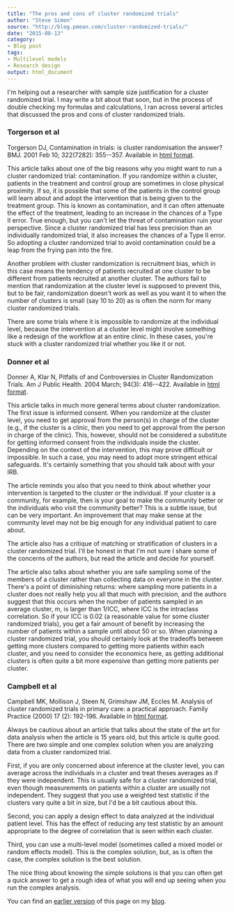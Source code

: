 ```yaml
---
title: "The pros and cons of cluster randomized trials"
author: "Steve Simon"
source: "http://blog.pmean.com/cluster-randomized-trials/"
date: "2015-08-13"
category: 
- Blog post
tags:
- Multilevel models
- Research design
output: html_document
---
```


I'm helping out a researcher with sample size justification for a cluster randomized trial. I may write a bit about that soon, but in the process of double checking my formulas and calculations, I ran across several articles that discussed the pros and cons of cluster randomized trials.

<!---More--->

### Torgerson et al

Torgerson DJ, Contamination in trials: is cluster randomisation the answer? BMJ. 2001 Feb 10; 322(7282): 355--357. Available in [html format][tor1].

This article talks about one of the big reasons why you might want to run a cluster randomized trial: contamination. If you randomize within a cluster, patients in the treatment and control group are sometimes in close physical proximity. If so, it is possible that some of the patients in the control group will learn about and adopt the intervention that is being given to the treatment group. This is known as contamination, and it can often attenuate the effect of the treatment, leading to an increase in the chances of a Type II error. True enough, but you can't let the threat of contamination ruin your perspective. Since a cluster randomized trial has less precision than an individually randomized trial, it also increases the chances of a Type II error. So adopting a cluster randomized trial to avoid contamination could be a leap from the frying pan into the fire.

Another problem with cluster randomization is recruitment bias, which in this case means the tendency of patients recruited at one cluster to be different from patients recruited at another cluster. The authors fail to mention that randomization at the cluster level is supposed to prevent this, but to be fair, randomization doesn't work as well as you want it to when the number of clusters is small (say 10 to 20) as is often the norm for many cluster randomized trials.

There are some trials where it is impossible to randomize at the individual level, because the intervention at a cluster level might involve something like a redesign of the workflow at an entire clinic. In these cases, you're stuck with a cluster randomized trial whether you like it or not.

### Donner et al

Donner A, Klar N, Pitfalls of and Controversies in Cluster Randomization Trials. Am J Public Health. 2004 March; 94(3): 416--422. Available in [html format][don1].

This article talks in much more general terms about cluster randomization. The first issue is informed consent. When you randomize at the cluster level, you need to get approval from the person(s) in charge of the cluster (e.g., if the cluster is a clinic, then you need to get approval from the person in charge of the clinic). This, however, should not be considered a substitute for getting informed consent from the individuals inside the cluster. Depending on the context of the intervention, this may prove difficult or impossible. In such a case, you may need to adopt more stringent ethical safeguards. It's certainly something that you should talk about with your IRB.

The article reminds you also that you need to think about whether your intervention is targeted to the cluster or the individual. If your cluster is a community, for example, then is your goal to make the community better or the individuals who visit the community better? This is a subtle issue, but can be very important. An improvement that may make sense at the community level may not be big enough for any individual patient to care about.

The article also has a critique of matching or stratification of clusters in a cluster randomized trial. I'll be honest in that I'm not sure I share some of the concerns of the authors, but read the article and decide for yourself.

The article also talks about whether you are safe sampling some of the members of a cluster rather than collecting data on everyone in the cluster. There's a point of diminishing returns: where sampling more patients in a cluster does not really help you all that much with precision, and the authors suggest that this occurs when the number of patients sampled in an average cluster, m, is larger than 1/ICC, where ICC is the intraclass correlation. So if your ICC is 0.02 (a reasonable value for some cluster randomized trials), you get a fair amount of benefit by increasing the number of patients within a sample until about 50 or so. When planning a cluster randomized trial, you should certainly look at the tradeoffs between getting more clusters compared to getting more patients within each cluster, and you need to consider the economics here, as getting additional clusters is often quite a bit more expensive than getting more patients per cluster.

### Campbell et al

Campbell MK, Mollison J, Steen N, Grimshaw JM, Eccles M. Analysis of cluster randomized trials in primary care: a practical approach. Family Practice (2000) 17 (2): 192-196. Available in [html format][cam1].

Always be cautious about an article that talks about the state of the art for data analysis when the article is 15 years old, but this article is quite good. There are two simple and one complex solution when you are analyzing data from a cluster randomized trial.

First, if you are only concerned about inference at the cluster level, you can average across the individuals in a cluster and treat theses averages as if they were independent. This is usually safe for a cluster randomized trial, even though measurements on patients within a cluster are usually not independent. They suggest that you use a weighted test statistic if the clusters vary quite a bit in size, but I'd be a bit cautious about this.

Second, you can apply a design effect to data analyzed at the individual patient level. This has the effect of reducing any test statistic by an amount appropriate to the degree of correlation that is seen within each cluster.

Third, you can use a multi-level model (sometimes called a mixed model or random effects model). This is the complex solution, but, as is often the case, the complex solution is the best solution.

The nice thing about knowing the simple solutions is that you can often get a quick answer to get a rough idea of what you will end up seeing when you run the complex analysis.

You can find an [earlier version][sim1] of this page on my [blog][sim2].

[sim1]: http://blog.pmean.com/cluster-randomized-trials/
[sim2]: http://blog.pmean.com

[cam1]: http://fampra.oxfordjournals.org/content/17/2/192.long
[don1]: http://www.ncbi.nlm.nih.gov/pmc/articles/PMC1448267/
[tor1]: http://www.ncbi.nlm.nih.gov/pmc/articles/PMC1119583/
